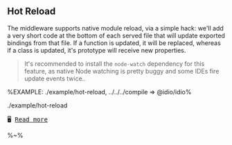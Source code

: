 ## Hot Reload

The middleware supports native module reload, via a simple hack: we'll add a very short code at the bottom of each served file that will update exported bindings from that file. If a function is updated, it will be replaced, whereas if a class is updated, it's prototype will receive new properties.

> It's recommended to install the `node-watch` dependency for this feature, as native Node watching is pretty buggy and some IDEs fire update events twice..

%EXAMPLE: ./example/hot-reload, ../../../compile => @idio/idio%

<fork lang="jsx">./example/hot-reload</fork>

<kbd>🖥 [Read more](https://github.com/idiocc/frontend#hot-reload)</kbd>

%~%